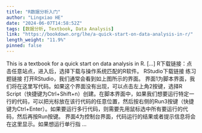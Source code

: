 ```yaml
---
title: "R数据分析入门"
author: "Lingxiao HE"
date: "2024-06-07T14:58:52Z"
tags: [数据分析, Textbook, Data Analysis]
link: "https://bookdown.org/lhe/a-quick-start-on-data-analysis-in-r/"
length_weight: "11.9%"
pinned: false
---
```


This is a textbook for a quick start on data analysis in R. [...] R下载链接：点击任意站点，进入后，选择下载与操作系统匹配的R软件。 RStudio下载链接 练习题链接 打开RStudio，我们通常会看到如上图所示的界面。 界面1为脚本界面，我们将在这里写代码。如果这个界面没有出现，可以点击左上角2按键，选择R Script（快捷键为Ctrl+Shift+n）创建。在脚本界面中，如果我们想要运行特定一行的代码，可以把光标放在该行代码的任意位置，然后按右侧的Run3按键（快捷键为Ctrl+Enter）。如果要运行多行代码，则需要先用鼠标选中所有要运行的代码，然后再按Run按键。 界面4为控制台界面，代码运行的结果或者提示信息将会在这里显示。如果想运行单行指 ...
